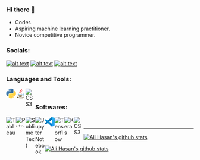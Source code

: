 ### Hi there 👋

- Coder.
- Aspiring machine learning practitioner.
- Novice competitive programmer.

### Socials:


[![alt text][1.1]][1]
[![alt text][2.1]][2]
[![alt text][3.1]][3]


[1.1]: https://github.com/dmhendricks/signature-social-icons/blob/master/icons/round-flat-filled/35px/linkedin.png?raw=true
[2.1]: https://github.com/dmhendricks/signature-social-icons/blob/master/icons/round-flat-filled/35px/twitter.png?raw=true
[3.1]: https://github.com/dmhendricks/signature-social-icons/blob/master/icons/round-flat-filled/35px/instagram.png?raw=true


[1]: http://www.linkedin.com/in/ali-hasan-khan-56808b123/
[2]: http://www.twitter.com/rockingAli5
[3]: http://www.instagram.com/rocking_ali


### Languages and Tools:


<img align="left" alt="Python" width="26px" src="https://github.com/Aakarsh-B/trying-repos/blob/master/python-5.svg?raw=true"/>
<img align="left" alt="Java" width="26px" src="https://raw.githubusercontent.com/viruzvz/logos-svg/602b4ad99cb0ce876b9b2a6aaca3547011dfc3e4/java.svg"/>
<img align="left" alt="CSS3" width="26px" src="https://upload.wikimedia.org/wikipedia/commons/thumb/1/18/ISO_C%2B%2B_Logo.svg/459px-ISO_C%2B%2B_Logo.svg.png?20170928190710" />

<br/>


### Softwares:


<img align="left" alt="Tableau" width="26px" src="https://cdn.worldvectorlogo.com/logos/tableau-software.svg" />
<img align="left" alt="Pytorch" src="https://www.vectorlogo.zone/logos/pytorch/pytorch-icon.svg" height="26px" width="26px">
<img align="left" alt="Sublime Text" width="26px" src="https://camo.githubusercontent.com/2149a07e09a12ecfee1e97d8a8531ff3e477868266f0ff5c1c0348cd5306bd2c/68747470733a2f2f6564656e742e6769746875622e696f2f537570657254696e7949636f6e732f696d616765732f7376672f7375626c696d65746578742e737667" />
<img align="left" alt="Jupyter Notebook" width="26px" src="https://upload.wikimedia.org/wikipedia/commons/thumb/3/38/Jupyter_logo.svg/1200px-Jupyter_logo.svg.png" />
<img align="left" alt="Visual Studio Code" width="26px" src="https://raw.githubusercontent.com/github/explore/80688e429a7d4ef2fca1e82350fe8e3517d3494d/topics/visual-studio-code/visual-studio-code.png" />
<img align="left" alt="Tensorflow" width="26px" src="https://raw.githubusercontent.com/valohai/ml-logos/d8dfb916e50a93a41f3b1ed2ca7bd3dbc77030a2/tensorflow-tf.svg" />
<img align="left" alt="Keras" width="26px" src="https://raw.githubusercontent.com/valohai/ml-logos/d8dfb916e50a93a41f3b1ed2ca7bd3dbc77030a2/keras.svg" />
<img align="left" alt="CSS3" width="26px" src="https://cdn.iconscout.com/icon/free/png-512/free-eclipse-14-282371.png?f=avif&w=256" />



<br/>

---


[![Ali Hasan's github stats](https://github-readme-stats.vercel.app/api?username=Ali-Hasan-Khan&show_icons=true&theme=radical)](https://github.com/Ali-Hasan-Khan/github-readme-stats)

[![Ali Hasan's github stats](https://github.com/PencilNavigator/readme-stats-URL/api?username=Ali-Hasan-Khan&show_icons=true&theme=radical)](https://github.com/Ali-Hasan-Khan/github-readme-stats)



<!--
**Ali-Hasan-Khan/Ali-Hasan-Khan** is a ✨ _special_ ✨ repository because its `README.md` (this file) appears on your GitHub profile.

Here are some ideas to get you started:

- 🔭 I’m currently working on creating a package for scraping whoscored
- 🌱 I’m currently learning CNN
- 👯 I’m looking to collaborate on ...
- 🤔 I’m looking for help with ...
- 💬 Ask me about ...
- 📫 How to reach me: ...
- 😄 Pronouns: ...
- ⚡ Fun fact: ...
-->
